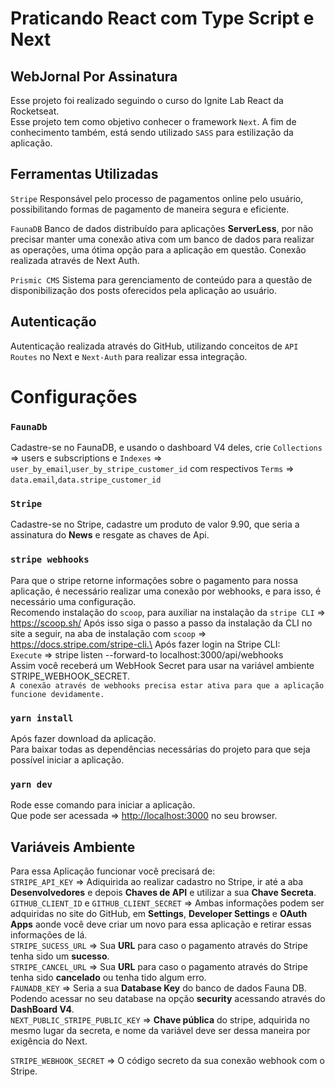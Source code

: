
# Praticando React com Type Script e Next
## WebJornal Por Assinatura
Esse projeto foi realizado seguindo o curso do Ignite Lab React da Rocketseat.\
Esse projeto tem como objetivo conhecer o framework `Next`.
A fim de conhecimento também, está sendo utilizado `SASS` para estilização da aplicação.

## Ferramentas Utilizadas
`Stripe`
Responsável pelo processo de pagamentos online pelo usuário, possibilitando formas de pagamento de maneira segura e eficiente.

`FaunaDB`
Banco de dados distribuído para aplicações **ServerLess**, por não precisar manter uma conexão ativa com um banco de dados para realizar as operações, uma ótima opção para a aplicação em questão. Conexão realizada através de Next Auth.

`Prismic CMS`
Sistema para gerenciamento de conteúdo para a questão de disponibilização dos posts oferecidos pela aplicação ao usuário.

## Autenticação
Autenticação realizada através do GitHub, utilizando conceitos de `API Routes` no Next e `Next-Auth` para realizar essa integração.


# Configurações
### `FaunaDb`
Cadastre-se no FaunaDB, e usando o dashboard V4 deles, crie `Collections` => users e subscriptions e `Indexes` => `user_by_email`,`user_by_stripe_customer_id` com respectivos `Terms` => `data.email`,`data.stripe_customer_id`
### `Stripe`
Cadastre-se no Stripe, cadastre um produto de valor 9.90, que seria a assinatura do **News** e resgate as chaves de Api.
### `stripe webhooks`
Para que o stripe retorne informações sobre o pagamento para nossa aplicação, é necessário realizar uma conexão por webhooks, e para isso, é necessário uma configuração.\
Recomendo instalação do `scoop`, para auxiliar na instalação da `stripe CLI` => https://scoop.sh/
Após isso siga o passo a passo da instalação da CLI no site a seguir, na aba de instalação com `scoop` => https://docs.stripe.com/stripe-cli.\
Após fazer login na Stripe CLI:\
`Execute` => stripe listen --forward-to localhost:3000/api/webhooks\
Assim você receberá um WebHook Secret para usar na variável ambiente STRIPE_WEBHOOK_SECRET.\
`A conexão através de webhooks precisa estar ativa para que a aplicação funcione devidamente.`


### `yarn install`
Após fazer download da aplicação.\
Para baixar todas as dependências necessárias do projeto para que seja possível iniciar a aplicação.

### `yarn dev`
Rode esse comando para iniciar a aplicação.\
Que pode ser acessada => [http://localhost:3000](http://localhost:3000) no seu browser.

## Variáveis Ambiente
Para essa Aplicação funcionar você precisará de: \
`STRIPE_API_KEY` => Adiquirida ao realizar cadastro no Stripe, ir até a aba **Desenvolvedores** e depois **Chaves de API** e utilizar a sua **Chave Secreta**.\
`GITHUB_CLIENT_ID` e `GITHUB_CLIENT_SECRET` => Ambas informações podem ser adquiridas no site do GitHub, em **Settings**, **Developer Settings** e **OAuth Apps** aonde você deve criar um novo para essa aplicação e retirar essas informações de lá.\
`STRIPE_SUCESS_URL` => Sua **URL** para caso o pagamento através do Stripe tenha sido um **sucesso**.\
`STRIPE_CANCEL_URL` => Sua **URL** para caso o pagamento através do Stripe tenha sido **cancelado** ou tenha tido algum erro.\
`FAUNADB_KEY` => Seria a sua **Database Key** do banco de dados Fauna DB. Podendo acessar no seu database na opção **security** acessando através do **DashBoard V4**.\
`NEXT_PUBLIC_STRIPE_PUBLIC_KEY` => **Chave pública** do stripe, adquirida no mesmo lugar da secreta, e nome da variável deve ser dessa maneira por exigência do Next.  

`STRIPE_WEBHOOK_SECRET` => O código secreto da sua conexão webhook com o Stripe.

